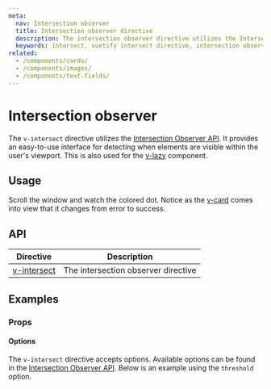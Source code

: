 ```yaml
---
meta:
  nav: Intersection observer
  title: Intersection observer directive
  description: The intersection observer directive utilizes the Intersection observer API. It allows you to determine when elements are visible on the screen.
  keywords: intersect, vuetify intersect directive, intersection observer directive
related:
  - /components/cards/
  - /components/images/
  - /components/text-fields/
---
```


# Intersection observer

The `v-intersect` directive utilizes the [Intersection Observer API](https://developer.mozilla.org/en-US/docs/Web/API/Intersection_Observer_API). It provides an easy-to-use interface for detecting when elements are visible within the user's viewport. This is also used for the [v-lazy](/components/lazy) component.

<entry />

## Usage

Scroll the window and watch the colored dot. Notice as the [v-card](/components/cards) comes into view that it changes from error to success.

<example file="v-intersect/usage" />

## API

| Directive | Description |
| - | - |
| [v-intersect](/api/v-intersect/) | The intersection observer directive |

<api-inline hide-links />

## Examples

### Props

#### Options

The `v-intersect` directive accepts options. Available options can be found in the [Intersection Observer API](https://developer.mozilla.org/en-US/docs/Web/API/Intersection_Observer_API). Below is an example using the `threshold` option.

<example file="v-intersect/prop-options" />
